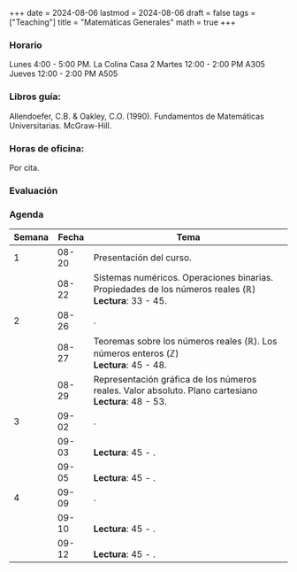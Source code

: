 +++
date      = 2024-08-06
lastmod   = 2024-08-06
draft     = false
tags      = ["Teaching"]
title     = "Matemáticas Generales"
math      = true
+++

### Horario

Lunes 4:00 - 5:00 PM. La Colina Casa 2 
Martes 12:00 - 2:00 PM A305 
Jueves 12:00 - 2:00 PM A505 

### Libros guía:

Allendoefer, C.B. & Oakley, C.O. (1990). Fundamentos de Matemáticas Universitarias. McGraw-Hill.

### Horas de oficina: 

Por cita.

### Evaluación

### Agenda

Semana | Fecha | Tema
---| ---| ---
1  | 08-20 | Presentación del curso.
&nbsp; | 08-22 | Sistemas numéricos. Operaciones binarias. Propiedades de los números reales ($\mathbb{R}$) <br> **Lectura**: 33 - 45.
2  | 08-26 | .
&nbsp; | 08-27 | Teoremas sobre los números reales ($\mathbb{R}$). Los números enteros ($\mathbb{Z}$) <br> **Lectura**: 45 - 48.
&nbsp; | 08-29 | Representación gráfica de los números reales. Valor absoluto. Plano cartesiano <br> **Lectura**: 48 - 53.
3  | 09-02 | .
&nbsp; | 09-03 | <br> **Lectura**: 45 - .
&nbsp; | 09-05 | <br> **Lectura**: 45 - .
4  | 09-09 | .
&nbsp; | 09-10 | <br> **Lectura**: 45 - .
&nbsp; | 09-12 | <br> **Lectura**: 45 - .

